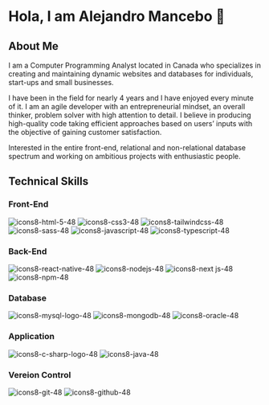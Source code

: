 # Hola, I am Alejandro Mancebo 👋

<!--
**alejandro-mancebo/alejandro-mancebo** is a ✨ _special_ ✨ repository because its `README.md` (this file) appears on your GitHub profile.

Here are some ideas to get you started:

- 🔭 I’m currently working on ...
- 🌱 I’m currently learning ...
- 👯 I’m looking to collaborate on ...
- 🤔 I’m looking for help with ...
- 💬 Ask me about ...
- 📫 How to reach me: ...
- 😄 Pronouns: ...
- ⚡ Fun fact: ...
-->

## About Me

I am a Computer Programming Analyst located in Canada who specializes in creating and maintaining dynamic websites and databases for individuals, start-ups and small businesses.

I have been in the field for nearly 4 years and I have enjoyed every minute of it. I am an agile developer with an entrepreneurial mindset, an overall thinker, problem solver with high attention to detail. I believe in producing high-quality code taking efficient approaches based on users’ inputs with the objective of gaining customer satisfaction.

Interested in the entire front-end, relational and non-relational database spectrum and working on ambitious projects with enthusiastic people.

## Technical Skills

### Front-End
![icons8-html-5-48](https://github.com/alejandro-mancebo/alejandro-mancebo/assets/55420449/6c14d63e-06d8-445c-b8e5-adae34103b1f) ![icons8-css3-48](https://github.com/alejandro-mancebo/alejandro-mancebo/assets/55420449/56a0e7c7-9f10-4f42-9eb6-5b5b07459fc2) ![icons8-tailwindcss-48](https://github.com/alejandro-mancebo/alejandro-mancebo/assets/55420449/5b3267ac-b0a2-4c4d-9ca2-cf500f787870) ![icons8-sass-48](https://github.com/alejandro-mancebo/alejandro-mancebo/assets/55420449/4a620e7b-947e-4edd-9544-5b1b85910c42) ![icons8-javascript-48](https://github.com/alejandro-mancebo/alejandro-mancebo/assets/55420449/86585f9b-5fc6-4c40-9c9e-77cefc698a16) ![icons8-typescript-48](https://github.com/alejandro-mancebo/alejandro-mancebo/assets/55420449/97cdca4a-a2c8-4f44-8f92-8da62fd6ba6e)

### Back-End

![icons8-react-native-48](https://github.com/alejandro-mancebo/alejandro-mancebo/assets/55420449/5227219d-dc73-40e2-87e7-6dfd72f8ebad) ![icons8-nodejs-48](https://github.com/alejandro-mancebo/alejandro-mancebo/assets/55420449/47d3aa07-973c-4f6a-90f7-1618a197d99e) ![icons8-next js-48](https://github.com/alejandro-mancebo/alejandro-mancebo/assets/55420449/3057c306-56bc-490b-b9c7-1d1de64f6661) ![icons8-npm-48](https://github.com/alejandro-mancebo/alejandro-mancebo/assets/55420449/157ba7d8-c762-440e-a751-7cec27e94c1b)

### Database

![icons8-mysql-logo-48](https://github.com/alejandro-mancebo/alejandro-mancebo/assets/55420449/292f9a8f-37d7-4122-9f1a-5526cfed77dc) ![icons8-mongodb-48](https://github.com/alejandro-mancebo/alejandro-mancebo/assets/55420449/c245add3-d1ed-48d7-8064-d98835bcb001) ![icons8-oracle-48](https://github.com/alejandro-mancebo/alejandro-mancebo/assets/55420449/afb73290-2448-4267-8cb6-8dee043faded)

### Application

![icons8-c-sharp-logo-48](https://github.com/alejandro-mancebo/alejandro-mancebo/assets/55420449/4f5d6f15-7e1f-4a66-b459-981ff9e7b978) ![icons8-java-48](https://github.com/alejandro-mancebo/alejandro-mancebo/assets/55420449/e380bd8e-6b15-4178-a4c2-99c6ad00a23f)

### Vereion Control

![icons8-git-48](https://github.com/alejandro-mancebo/alejandro-mancebo/assets/55420449/1a034925-9050-48e1-bc7d-2817229062fc) ![icons8-github-48](https://github.com/alejandro-mancebo/alejandro-mancebo/assets/55420449/00f2d166-953a-4d31-b9fb-008eb416774b)
















